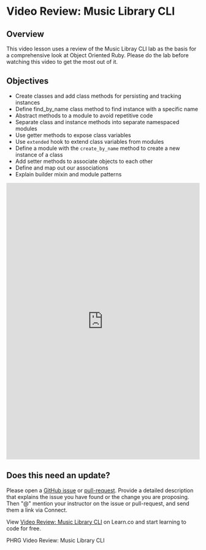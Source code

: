 # Video Review: Music Library CLI

## Overview

This video lesson uses a review of the Music Libray CLI lab as the basis for a comprehensive look at Object Oriented Ruby. Please do the lab before watching this video to get the most out of it. 

## Objectives

- Create classes and add class methods for persisting and tracking instances
- Define find_by_name class method to find instance with a specific name
- Abstract methods to a module to avoid repetitive code
- Separate class and instance methods into separate namespaced modules
- Use getter methods to expose class variables
- Use `extended` hook to extend class variables from modules
- Define a module with the `create_by_name` method to create a new instance of a class
- Add setter methods to associate objects to each other
- Define and map out our associations
- Explain builder mixin and module patterns

<iframe width="100%" height="720" src="https://www.youtube.com/embed/iClea2crypU?rel=0&amp;showinfo=0" frameborder="0" allowfullscreen></iframe>

## Does this need an update?

Please open a [GitHub issue](https://github.com/learn-co-curriculum/phrg-oo-ruby-video-review-music-library-cli-pca-000/issues) or [pull-request](https://github.com/learn-co-curriculum/phrg-oo-ruby-video-review-music-library-cli-pca-000/pulls). Provide a detailed description that explains the issue you have found or the change you are proposing. Then "@" mention your instructor on the issue or pull-request, and send them a link via Connect.

<p class='util--hide'>View <a href='https://learn.co/lessons/oo-ruby-video-review-music-library-cli'>Video Review: Music Library CLI</a> on Learn.co and start learning to code for free.</p>
<p data-visibility='hidden'>PHRG Video Review: Music Library CLI</p>
